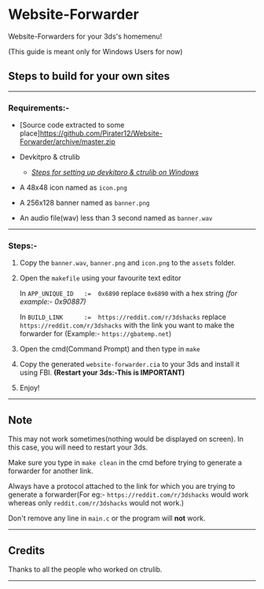 # Website-Forwarder
Website-Forwarders for your 3ds's homemenu!

(This guide is meant only for Windows Users for now)

## Steps to build for your own sites

-----------

### Requirements:-
  * [Source code extracted to some place]https://github.com/Pirater12/Website-Forwarder/archive/master.zip	

  * Devkitpro & ctrulib
    * [*Steps for setting up devkitpro & ctrulib on Windows*](https://www.3dbrew.org/wiki/Setting_up_Development_Environment#Windows)

  * A 48x48 icon named as `icon.png`
  
  * A 256x128 banner named as `banner.png`
  
  * An audio file(wav) less than 3 second named as `banner.wav`

-----------

### Steps:-
1. Copy the `banner.wav`, `banner.png` and `icon.png` to the `assets` folder.

2. Open the `makefile` using your favourite text editor
  
    In `APP_UNIQUE_ID   :=  0x6890` replace `0x6890` with a hex string *(for example:- 0x90887)*
    
    In `BUILD_LINK		:=  https://reddit.com/r/3dshacks` replace `https://reddit.com/r/3dshacks` with the link you want to make the forwarder for (Example:- `https://gbatemp.net`)  

3. Open the cmd(Command Prompt) and then type in `make` 

4. Copy the generated `website-forwarder.cia` to your 3ds and install it using FBI. **(Restart your 3ds:-This is IMPORTANT)**

5. Enjoy!

-----------

## Note

This may not work sometimes(nothing would be displayed on screen). In this case, you will need to restart your 3ds.

Make sure you type in `make clean` in the cmd before trying to generate a forwarder for another link.

Always have a protocol attached to the link for which you are trying to generate a forwarder(For eg:- `https://reddit.com/r/3dshacks` would work whereas only `reddit.com/r/3dshacks` would not work.)

Don't remove any line in `main.c` or the program will **not** work.

-----------

## Credits

Thanks to all the people who worked on ctrulib.

----------
